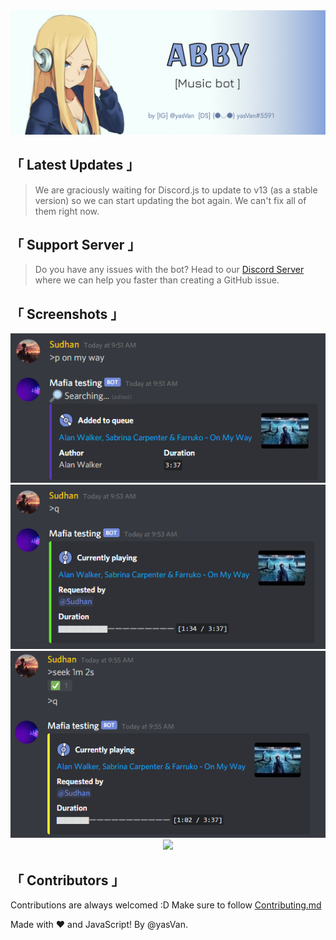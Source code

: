 
<img src="./assets/abby.png" width="" />

## 「 Latest Updates 」

> We are graciously waiting for Discord.js to update to v13 (as a stable version) so we can start updating the bot again. We can't fix all of them right now.
>

## 「 Support Server 」
>Do you have any issues with the bot? Head to our [Discord Server](https://discord.gg/AjuresMe) where we can help you faster than creating a GitHub issue.
>
## 「 Screenshots 」
<div align="left"><img src="/assets/Screenshot_1.png"></div><div align="center"><img src="/assets/Screenshot_2.png"></div><div align="right"><img src="/assets/Screenshot_3.png"></div>

<div align="center"><img src="/assets/Features.png"></div>

## 「 Contributors 」

Contributions are always welcomed :D Make sure to follow [Contributing.md](/CONTRIBUTING.md)

Made with :heart: and JavaScript! By @yasVan.
